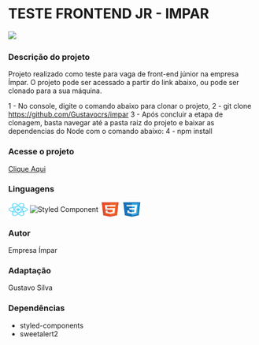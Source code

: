 <h1> TESTE FRONTEND JR - IMPAR </h1>

<img src="https://img.shields.io/badge/STATUS%20-Pronto-sucess"/>

<h3>Descrição do projeto</h3>
<p> Projeto realizado como teste para vaga de front-end júnior na empresa Ímpar.
O projeto pode ser acessado a partir do link abaixo, ou pode ser clonado para a sua máquina.

1 - No console, digite o comando abaixo para clonar o projeto,
2 - git clone https://github.com/Gustavocrs/impar 
3 - Após concluir a etapa de clonagem, basta navegar até a pasta raiz do projeto e baixar as dependencias do Node com o comando abaixo:
4 - npm install
</p>

<h3>Acesse o projeto</h3><a href="https://gustavocrs.github.io/impar">Clique Aqui</a>

<div><p><h3>Linguagens</h3></p>

<img align="center" alt="React" height="30" width="40" src="https://raw.githubusercontent.com/devicons/devicon/master/icons/react/react-original.svg">
<img align="center" alt="Styled Component" height="30" width="40" src="https://www.daggala.com/static/228867c3668e439101821568a8a03b54/19ca5/sc.png">
<img align="center" alt="HTML" height="30" width="40" src="https://raw.githubusercontent.com/devicons/devicon/master/icons/html5/html5-original.svg">
<img align="center" alt="CSS" height="30" width="40" src="https://raw.githubusercontent.com/devicons/devicon/master/icons/css3/css3-original.svg">

</div>

<p><h3>Autor</h3> Empresa Ímpar </p>

<p><h3>Adaptação</h3> Gustavo Silva</p>

<h3>Dependências</h3>
<ul>
  <li>styled-components</li>
  <li>sweetalert2</li>
</ul>
